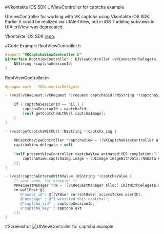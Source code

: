 #Vkontakte iOS SDK UIViewController for captcha example

UIViewController for working with VK captcha using Vkontakte iOS SDK. Earlier it could be realized via UIAlertView, but in iOS 7 adding subviews in UIAlertView was deprecated.

Vkontakte iOS SDK [repo](https://github.com/AndrewShmig/Vkontakte-iOS-SDK-LV).

#Code Example
RootViewController.h
``` objective-c
#import "VKCaptchaViewController.h"
@interface RootViewController : UIViewController <VKConnectorDelegate, VKRequestDelegate, VKCaptchaVCProtocol> {
	NSString *captchaSessionId;
}
```

RootViewController.m

``` objective-c
#pragma mark - VKConnectorDelegate

- (void)VKRequest:(VKRequest *)request captchaSid:(NSString *)captchaSid captchaImage:(NSString *)captchaImage {
	
	if ( captchaSessionId == nil ) {
		captchaSessionId = captchaSid;
		[self getCaptchaWithUrl:captchaImage];
	}
}

- (void)getCaptchaWithUrl:(NSString *)captcha_img {
	
	VKCaptchaViewController *captchaView = [[VKCaptchaViewController alloc] init];
	captchaView.delegate = self;
		
	[self presentViewController:captchaView animated:YES completion:^() {
		captchaView.captchaImg.image = [UIImage imageWithData:[NSData dataWithContentsOfURL:[NSURL URLWithString:captcha_img]]];
	}];
}

- (void)captchaEnteredWithValue:(NSString *)captchaValue {
	/* your code, for example: */
	VKRequestManager *rm = [[VKRequestManager alloc] initWithDelegate:self user:[VKUser currentUser]];
	rm wallPost:@{
	   @"owner_id": @([VKUser currentUser].accessToken.userID),
	   @"message" : @"I wrestled this captcha!",
	   @"captcha_sid" : captchaSessionId,
	   @"captcha_key" : captchaText
	}];
}
```

#Screenshot
![UIViewController for captcha example](http://arm1.ru/img/uploaded/vk-sdk-captcha-uiviewcontroller.png "Screenshot")


